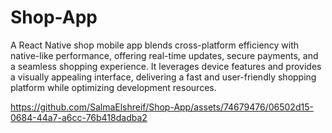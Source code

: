 # Shop-App

A React Native shop mobile app blends cross-platform efficiency with native-like performance, offering real-time updates, secure payments, and a seamless shopping experience. It leverages device features and provides a visually appealing interface, delivering a fast and user-friendly shopping platform while optimizing development resources.

https://github.com/SalmaElshreif/Shop-App/assets/74679476/06502d15-0684-44a7-a6cc-76b418dadba2

